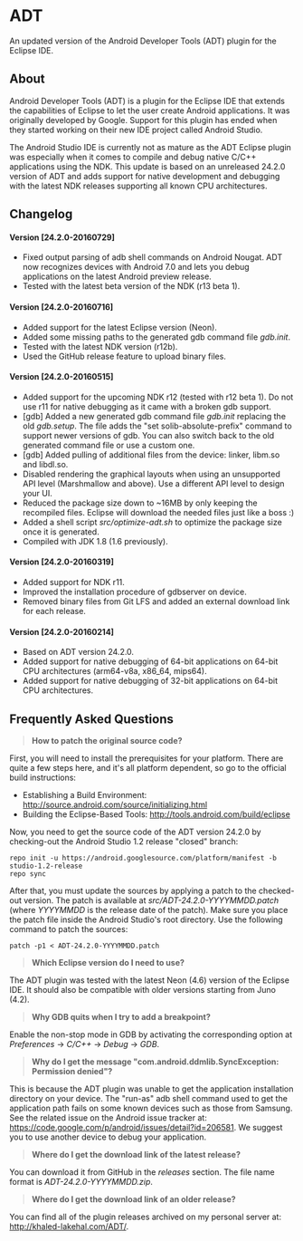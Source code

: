 # ADT
An updated version of the Android Developer Tools (ADT) plugin for the Eclipse IDE.

## About
Android Developer Tools (ADT) is a plugin for the Eclipse IDE that extends the capabilities of Eclipse to let the user create Android applications. It was originally developed by Google. Support for this plugin has ended when they started working on their new IDE project called Android Studio.

The Android Studio IDE is currently not as mature as the ADT Eclipse plugin was especially when it comes to compile and debug native C/C++ applications using the NDK. This update is based on an unreleased 24.2.0 version of ADT and adds support for native development and debugging with the latest NDK releases supporting all known CPU architectures.

## Changelog
#### Version [24.2.0-20160729]
- Fixed output parsing of adb shell commands on Android Nougat. ADT now recognizes devices with Android 7.0 and lets you debug applications on the latest Android preview release.
- Tested with the latest beta version of the NDK (r13 beta 1).

#### Version [24.2.0-20160716]
- Added support for the latest Eclipse version (Neon).
- Added some missing paths to the generated gdb command file _gdb.init_.
- Tested with the latest NDK version (r12b).
- Used the GitHub release feature to upload binary files.

#### Version [24.2.0-20160515]
- Added support for the upcoming NDK r12 (tested with r12 beta 1). Do not use r11 for native debugging as it came with a broken gdb support.
- [gdb] Added a new generated gdb command file _gdb.init_ replacing the old _gdb.setup_. The file adds the "set solib-absolute-prefix" command to support newer versions of gdb. You can also switch back to the old generated command file or use a custom one.
- [gdb] Added pulling of additional files from the device: linker, libm.so and libdl.so.
- Disabled rendering the graphical layouts when using an unsupported API level (Marshmallow and above). Use a different API level to design your UI.
- Reduced the package size down to ~16MB by only keeping the recompiled files. Eclipse will download the needed files just like a boss :)
- Added a shell script _src/optimize-adt.sh_ to optimize the package size once it is generated.
- Compiled with JDK 1.8 (1.6 previously).

#### Version [24.2.0-20160319]
- Added support for NDK r11.
- Improved the installation procedure of gdbserver on device.
- Removed binary files from Git LFS and added an external download link for each release.

#### Version [24.2.0-20160214]
- Based on ADT version 24.2.0.
- Added support for native debugging of 64-bit applications on 64-bit CPU architectures (arm64-v8a, x86_64, mips64).
- Added support for native debugging of 32-bit applications on 64-bit CPU architectures.

## Frequently Asked Questions
> **How to patch the original source code?**

First, you will need to install the prerequisites for your platform. There are quite a few steps here, and it's all platform dependent, so go to the official build instructions:
- Establishing a Build Environment: http://source.android.com/source/initializing.html
- Building the Eclipse-Based Tools: http://tools.android.com/build/eclipse

Now, you need to get the source code of the ADT version 24.2.0 by checking-out the Android Studio 1.2 release "closed" branch:
```
repo init -u https://android.googlesource.com/platform/manifest -b studio-1.2-release
repo sync
```
After that, you must update the sources by applying a patch to the checked-out version. The patch is available at _src/ADT-24.2.0-YYYYMMDD.patch_ (where _YYYYMMDD_ is the release date of the patch). Make sure you place the patch file inside the Android Studio's root directory. Use the following command to patch the sources:
```
patch -p1 < ADT-24.2.0-YYYYMMDD.patch
```

> **Which Eclipse version do I need to use?**

The ADT plugin was tested with the latest Neon (4.6) version of the Eclipse IDE. It should also be compatible with older versions starting from Juno (4.2).

> **Why GDB quits when I try to add a breakpoint?**

Enable the non-stop mode in GDB by activating the corresponding option at _Preferences_ -> _C/C++_ -> _Debug_ -> _GDB_.

> **Why do I get the message "com.android.ddmlib.SyncException: Permission denied"?**

This is because the ADT plugin was unable to get the application installation directory on your device. The "run-as" adb shell command used to get the application path fails on some known devices such as those from Samsung. See the related issue on the Android issue tracker at: https://code.google.com/p/android/issues/detail?id=206581. We suggest you to use another device to debug your application.

> **Where do I get the download link of the latest release?**

You can download it from GitHub in the _releases_ section. The file name format is _ADT-24.2.0-YYYYMMDD.zip_.

> **Where do I get the download link of an older release?**

You can find all of the plugin releases archived on my personal server at: http://khaled-lakehal.com/ADT/.
